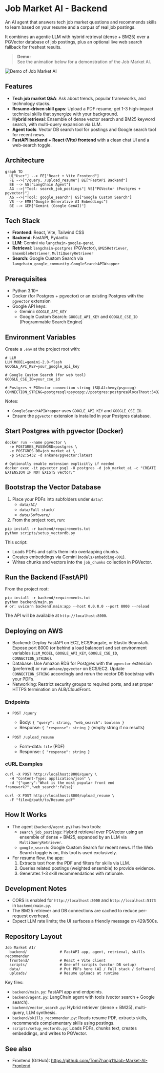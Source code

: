 # Job Market AI - Backend

An AI agent that answers tech job market questions and recommends skills to learn based on your resume and a corpus of real job postings.

It combines an agentic LLM with hybrid retrieval (dense + BM25) over a PGVector database of job postings, plus an optional live web search fallback for freshest results.

> **Demo:**  
> See the animation below for a demonstration of the Job Market AI.

![Demo of Job Market AI](demo.gif)

## Features

- **Tech job market Q&A**: Ask about trends, popular frameworks, and technology stacks.
- **Resume-driven skill gaps**: Upload a PDF resume; get 1-3 high-impact technical skills that synergize with your background.
- **Hybrid retrieval**: Ensemble of dense vector search and BM25 keyword search, with multi-query expansion via LLM.
- **Agent tools**: Vector DB search tool for postings and Google search tool for recent news.
- **FastAPI backend + React (Vite) frontend** with a clean chat UI and a web-search toggle.

## Architecture

```mermaid
graph TD
  U["User"] --> FE["React + Vite Frontend"]
  FE -->|"/query, /upload_resume"| BE["FastAPI Backend"]
  BE --> AG["LangChain Agent"]
  AG -->|"Tool: search_job_postings"| VS["PGVector (Postgres + pgvector)"]
  AG -->|"Tool: google_search"| GS["Google Custom Search"]
  VS --> EMB["Google Generative AI Embeddings"]
  BE --> GEM["Gemini (Google GenAI)"]
```

## Tech Stack

- **Frontend**: React, Vite, Tailwind CSS
- **Backend**: FastAPI, Pydantic
- **LLM**: Gemini via `langchain-google-genai`
- **Retrieval**: `langchain-postgres` (PGVector), `BM25Retriever`, `EnsembleRetriever`, `MultiQueryRetriever`
- **Search**: Google Custom Search via `langchain_google_community.GoogleSearchAPIWrapper`

## Prerequisites

- Python 3.10+
- Docker (for Postgres + pgvector) or an existing Postgres with the `pgvector` extension
- Google API keys:
  - Gemini: `GOOGLE_API_KEY`
  - Google Custom Search: `GOOGLE_API_KEY` and `GOOGLE_CSE_ID` (Programmable Search Engine)

## Environment Variables

Create a `.env` at the project root with:

```
# LLM
LLM_MODEL=gemini-2.0-flash
GOOGLE_API_KEY=your_google_api_key

# Google Custom Search (for web tool)
GOOGLE_CSE_ID=your_cse_id

# Postgres + PGVector connection string (SQLAlchemy/psycopg)
CONNECTION_STRING=postgresql+psycopg://postgres:postgres@localhost:5432/job_market_ai
```

Notes:

- `GoogleSearchAPIWrapper` uses `GOOGLE_API_KEY` and `GOOGLE_CSE_ID`.
- Ensure the `pgvector` extension is installed in your Postgres database.

## Start Postgres with pgvector (Docker)

```
docker run --name pgvector \
  -e POSTGRES_PASSWORD=postgres \
  -e POSTGRES_DB=job_market_ai \
  -p 5432:5432 -d ankane/pgvector:latest

# Optionally enable extension explicitly if needed
docker exec -it pgvector psql -U postgres -d job_market_ai -c "CREATE EXTENSION IF NOT EXISTS vector;"
```

## Bootstrap the Vector Database

1. Place your PDFs into subfolders under `data/`:
   - `data/AI/`
   - `data/Full stack/`
   - `data/Software/`
2. From the project root, run:

```
pip install -r backend/requirements.txt
python scripts/setup_vectordb.py
```

This script:

- Loads PDFs and splits them into overlapping chunks.
- Creates embeddings via Gemini (`models/embedding-001`).
- Writes chunks and vectors into the `job_chunks` collection in PGVector.

## Run the Backend (FastAPI)

From the project root:

```
pip install -r backend/requirements.txt
python backend/main.py
# or: uvicorn backend.main:app --host 0.0.0.0 --port 8000 --reload
```

The API will be available at `http://localhost:8000`.

## Deploying on AWS

- Backend: Deploy FastAPI on EC2, ECS/Fargate, or Elastic Beanstalk. Expose port 8000 (or behind a load balancer) and set environment variables (`LLM_MODEL`, `GOOGLE_API_KEY`, `GOOGLE_CSE_ID`, `CONNECTION_STRING`).
- Database: Use Amazon RDS for Postgres with the `pgvector` extension (preferred) or run `ankane/pgvector` on ECS/EC2. Update `CONNECTION_STRING` accordingly and rerun the vector DB bootstrap with your PDFs.
- Networking: Restrict security groups to required ports, and set proper HTTPS termination on ALB/CloudFront.

### Endpoints

- `POST /query`
  - Body: `{ "query": string, "web_search": boolean }`
  - Response: `{ "response": string }` (empty string if no results)

- `POST /upload_resume`
  - Form-data: `file` (PDF)
  - Response: `{ "response": string }`

### cURL Examples

```
curl -X POST http://localhost:8000/query \
  -H "Content-Type: application/json" \
  -d '{"query":"What is the most popular front end framework?","web_search":false}'

curl -X POST http://localhost:8000/upload_resume \
  -F "file=@/path/to/Resume.pdf"
```

## How It Works

- The agent (`backend/agent.py`) has two tools:
  - `search_job_postings`: Hybrid retrieval over PGVector using an ensemble of dense + BM25, expanded by an LLM via `MultiQueryRetriever`.
  - `google_search`: Google Custom Search for recent news. If the Web Search toggle is on, this tool is used exclusively.
- For resume flow, the app:
  1. Extracts text from the PDF and filters for skills via LLM.
  2. Queries related postings (weighted ensemble) to provide evidence.
  3. Generates 1-3 skill recommendations with rationale.

## Development Notes

- CORS is enabled for `http://localhost:3000` and `http://localhost:5173` in `backend/main.py`.
- The BM25 retriever and DB connections are cached to reduce per-request overhead.
- Expect LLM rate limits; the UI surfaces a friendly message on 429/500s.

## Repository Layout

```
Job Market AI/
  backend/               # FastAPI app, agent, retrieval, skills recommender
  frontend/              # React + Vite client
  scripts/               # One-off scripts (vector DB setup)
  data/                  # Put PDFs here (AI / Full stack / Software)
  uploads/               # Resume uploads at runtime
```

Key files:

- `backend/main.py`: FastAPI app and endpoints.
- `backend/agent.py`: LangChain agent with tools (vector search + Google search).
- `backend/vector_search.py`: Hybrid retriever (dense + BM25), multi-query, LLM synthesis.
- `backend/skills_recommender.py`: Reads resume PDF, extracts skills, recommends complementary skills using postings.
- `scripts/setup_vectordb.py`: Loads PDFs, chunks text, creates embeddings, and writes to PGVector.



## See also

- Frontend (GitHub): https://github.com/TomZhang11/Job-Market-AI-Frontend
